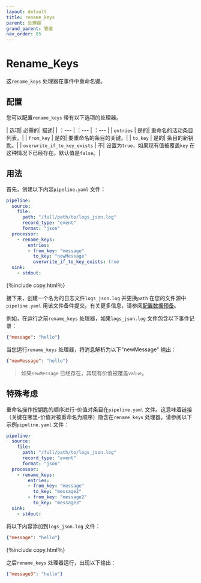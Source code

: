 ```yaml
---
layout: default
title: rename_keys
parent: 处理器
grand_parent: 管道
nav_order: 85
---
```


# Rename_Keys

这`rename_keys` 处理器在事件中重命名键。

## 配置

您可以配置`rename_keys` 带有以下选项的处理器。

| 选项| 必需的| 描述|
| ：--- | ：--- | ：--- |
| `entries` | 是的| 重命名的活动条目列表。|
| `from_key` | 是的| 要重命名的条目的关键。|
| `to_key` | 是的| 条目的新钥匙。|
| `overwrite_if_to_key_exists` | 不| 设置为`true`，如果现有值被覆盖`key` 在这种情况下已经存在。默认值是`false`。|

## 用法

首先，创建以下内容`pipeline.yaml` 文件：

```yaml
pipeline:
  source:
    file:
      path: "/full/path/to/logs_json.log"
      record_type: "event"
      format: "json"
  processor:
    - rename_keys:
        entries:
        - from_key: "message"
          to_key: "newMessage"
          overwrite_if_to_key_exists: true
  sink:
    - stdout:
```
{％include copy.html％}


接下来，创建一个名为的日志文件`logs_json.log` 并更换`path` 在您的文件源中`pipeline.yaml` 用该文件备件提交。有关更多信息，请参阅[配置数据预备]({{site.url}}{{site.baseurl}}/data-prepper/getting-started/#2-configuring-data-prepper)。

例如，在运行之前`rename_keys` 处理器，如果`logs_json.log` 文件包含以下事件记录：

```json
{"message": "hello"}
```

当您运行`rename_keys` 处理器，将消息解析为以下"newMessage" 输出：

```json
{"newMessage": "hello"}
```

> 如果`newMessage` 已经存在，其现有价值被覆盖`value`。



## 特殊考虑

重命名操作按钥匙的顺序进行-价值对条目在`pipeline.yaml` 文件。这意味着链接（关键在哪里-价值对被重命名为顺序）隐含在`rename_keys` 处理器。请参阅以下示例`pipeline.yaml` 文件：

```yaml
pipeline:
  source:
    file:
      path: "/full/path/to/logs_json.log"
      record_type: "event"
      format: "json"
  processor:
    - rename_keys:
        entries:
        - from_key: "message"
          to_key: "message2"
        - from_key: "message2"
          to_key: "message3"
  sink:
    - stdout:
```

将以下内容添加到`logs_json.log` 文件：

```json
{"message": "hello"}
```
{％include copy.html％}

之后`rename_keys` 处理器运行，出现以下输出：

```json
{"message3": "hello"}
```
